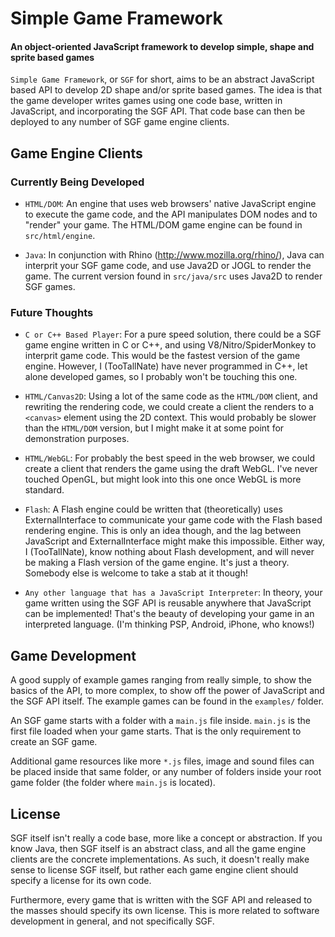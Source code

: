 Simple Game Framework
=====================

#### An object-oriented JavaScript framework to develop simple, shape and sprite based games ####

`Simple Game Framework`, or `SGF` for short, aims to be an abstract JavaScript
based API to develop 2D shape and/or sprite based games. The idea is that
the game developer writes games using one code base, written in JavaScript,
and incorporating the SGF API. That code base can then be deployed to any
number of SGF game engine clients.

Game Engine Clients
-------------------

### Currently Being Developed ###

 * `HTML/DOM`: An engine that uses web browsers' native JavaScript engine
   to execute the game code, and the API manipulates DOM nodes and to
   "render" your game. The HTML/DOM game engine can be found in `src/html/engine`.

 * `Java`: In conjunction with Rhino (<http://www.mozilla.org/rhino/>), Java
   can interprit your SGF game code, and use Java2D or JOGL to render the
   game. The current version found in `src/java/src` uses Java2D to render
   SGF games.


### Future Thoughts ###

 * `C or C++ Based Player`: For a pure speed solution, there could be a
   SGF game engine written in C or C++, and using V8/Nitro/SpiderMonkey to
   interprit game code. This would be the fastest version of the game
   engine. However, I (TooTallNate) have never programmed in C++, let alone
   developed games, so I probably won't be touching this one.

 * `HTML/Canvas2D`: Using a lot of the same code as the `HTML/DOM` client, and
   rewriting the rendering code, we could create a client the renders to a
   `<canvas>` element using the 2D context. This would probably be slower than
   the `HTML/DOM` version, but I might make it at some point for demonstration
   purposes.

 * `HTML/WebGL`: For probably the best speed in the web browser, we could create
   a client that renders the game using the draft WebGL. I've never touched
   OpenGL, but might look into this one once WebGL is more standard.

 * `Flash`: A Flash engine could be written that (theoretically) uses
   ExternalInterface to communicate your game code with the Flash based
   rendering engine. This is only an idea though, and the lag between
   JavaScript and ExternalInterface might make this impossible. Either way,
   I (TooTallNate), know nothing about Flash development, and will never be
   making a Flash version of the game engine. It's just a theory. Somebody
   else is welcome to take a stab at it though!

 * `Any other language that has a JavaScript Interpreter`: In theory,
   your game written using the SGF API is reusable anywhere that JavaScript
   can be implemented! That's the beauty of developing your game in an
   interpreted language. (I'm thinking PSP, Android, iPhone, who knows!)

Game Development
----------------

A good supply of example games ranging from really simple, to show the basics
of the API, to more complex, to show off the power of JavaScript and the SGF
API itself. The example games can be found in the `examples/` folder.

An SGF game starts with a folder with a `main.js` file inside. `main.js` is
the first file loaded when your game starts. That is the only requirement to
create an SGF game.

Additional game resources like more `*.js` files, image and sound files can
be placed inside that same folder, or any number of folders inside your root
game folder (the folder where `main.js` is located).

License
-------

SGF itself isn't really a code base, more like a concept or abstraction.
If you know Java, then SGF itself is an abstract class, and all the game
engine clients are the concrete implementations. As such, it doesn't really
make sense to license SGF itself, but rather each game engine client should
specify a license for its own code.

Furthermore, every game that is written with the SGF API and released to
the masses should specify its own license. This is more related to software
development in general, and not specifically SGF.
